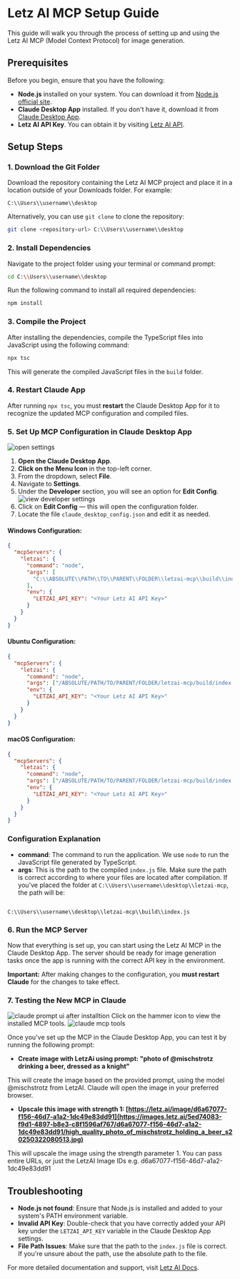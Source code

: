 # Letz AI MCP Setup Guide

This guide will walk you through the process of setting up and using the Letz AI MCP (Model Context Protocol) for image generation.

## Prerequisites

Before you begin, ensure that you have the following:

- **Node.js** installed on your system. You can download it from [Node.js official site](https://nodejs.org/).
- **Claude Desktop App** installed. If you don't have it, download it from [Claude Desktop App](https://claude.app).
- **Letz AI API Key**. You can obtain it by visiting [Letz AI API](https://letz.ai/docs/api).

## Setup Steps

### 1. Download the Git Folder

Download the repository containing the Letz AI MCP project and place it in a location outside of your Downloads folder. For example:

```
C:\\Users\\username\\desktop
```

Alternatively, you can use `git clone` to clone the repository:

```bash
git clone <repository-url> C:\\Users\\username\\desktop
```

### 2. Install Dependencies

Navigate to the project folder using your terminal or command prompt:

```bash
cd C:\\Users\\username\\desktop
```

Run the following command to install all required dependencies:

```bash
npm install
```

### 3. Compile the Project

After installing the dependencies, compile the TypeScript files into JavaScript using the following command:

```bash
npx tsc
```

This will generate the compiled JavaScript files in the `build` folder.

### 4. Restart Claude App

After running `npx tsc`, you must **restart** the Claude Desktop App for it to recognize the updated MCP configuration and compiled files.

### 5. Set Up MCP Configuration in Claude Desktop App

![open settings](settingsOpen.png)

1. **Open the Claude Desktop App**.
2. **Click on the Menu Icon** in the top-left corner.
3. From the dropdown, select **File**.
4. Navigate to **Settings**.
5. Under the **Developer** section, you will see an option for **Edit Config**.
   ![view developer settings](developerSettings.png)
6. Click on **Edit Config** — this will open the configuration folder.
7. Locate the file `claude_desktop_config.json` and edit it as needed.

#### Windows Configuration:

```json
{
  "mcpServers": {
    "letzai": {
      "command": "node",
      "args": [
        "C:\\ABSOLUTE\\PATH\\TO\\PARENT\\FOLDER\\letzai-mcp\\build\\index.js"
      ],
      "env": {
        "LETZAI_API_KEY": "<Your Letz AI API Key>"
      }
    }
  }
}
```

#### Ubuntu Configuration:

```json
{
  "mcpServers": {
    "letzai": {
      "command": "node",
      "args": ["/ABSOLUTE/PATH/TO/PARENT/FOLDER/letzai-mcp/build/index.js"],
      "env": {
        "LETZAI_API_KEY": "<Your Letz AI API Key>"
      }
    }
  }
}
```

#### macOS Configuration:

```json
{
  "mcpServers": {
    "letzai": {
      "command": "node",
      "args": ["/ABSOLUTE/PATH/TO/PARENT/FOLDER/letzai-mcp/build/index.js"],
      "env": {
        "LETZAI_API_KEY": "<Your Letz AI API Key>"
      }
    }
  }
}
```

### Configuration Explanation

- **command**: The command to run the application. We use `node` to run the JavaScript file generated by TypeScript.
- **args**: This is the path to the compiled `index.js` file. Make sure the path is correct according to where your files are located after compilation. If you've placed the folder at `C:\\Users\\username\\desktop\\letzai-mcp`, the path will be:

```

C:\\Users\\username\\desktop\\letzai-mcp\\build\\index.js

```

### 6. Run the MCP Server

Now that everything is set up, you can start using the Letz AI MCP in the Claude Desktop App. The server should be ready for image generation tasks once the app is running with the correct API key in the environment.

**Important:** After making changes to the configuration, you **must restart Claude** for the changes to take effect.

### 7. Testing the New MCP in Claude

![claude prompt ui after installtion](claudeInterface.png)
Click on the hammer icon to view the installed MCP tools.
![claude mcp tools](mcpToolsInfo.png)

Once you've set up the MCP in the Claude Desktop App, you can test it by running the following prompt:

- **Create image with LetzAi using prompt: "photo of @mischstrotz drinking a beer, dressed as a knight"**

This will create the image based on the provided prompt, using the model @mischstrotz from LetzAI. Claude will open the image in your preferred browser.

- **Upscale this image with strength 1: [https://letz.ai/image/d6a67077-f156-46d7-a1a2-1dc49e83dd91](https://images.letz.ai/5ed74083-f9d1-4897-b8e3-c8f1596af767/d6a67077-f156-46d7-a1a2-1dc49e83dd91/high_quality_photo_of_mischstrotz_holding_a_beer_s20250322080513.jpg)**

This will upscale the image using the strength parameter 1. You can pass entire URLs, or just the LetzAI Image IDs e.g. d6a67077-f156-46d7-a1a2-1dc49e83dd91

## Troubleshooting

- **Node.js not found**: Ensure that Node.js is installed and added to your system's PATH environment variable.
- **Invalid API Key**: Double-check that you have correctly added your API key under the `LETZAI_API_KEY` variable in the Claude Desktop App settings.
- **File Path Issues**: Make sure that the path to the `index.js` file is correct. If you're unsure about the path, use the absolute path to the file.

For more detailed documentation and support, visit [Letz AI Docs](https://letz.ai/docs/api).
